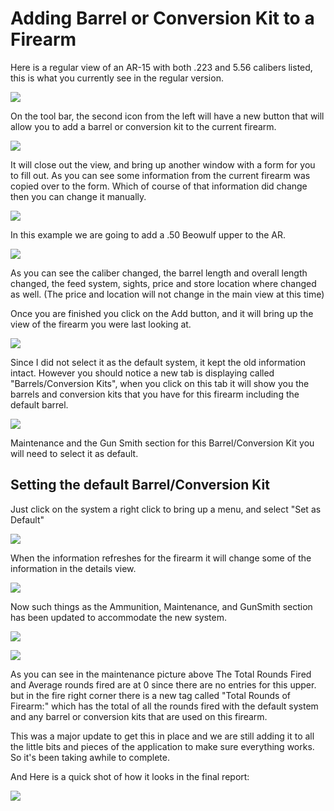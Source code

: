# Adding Barrel or Conversion Kit to a Firearm

Here is a regular view of an AR-15 with both .223 and 5.56 calibers listed, this is what you currently see in the regular version.

![](images/BarrelSystem01.jpg)

On the tool bar, the second icon from the left will have a new button that will allow you to add a barrel or conversion kit to the current firearm.

![](images/BarrelSystem02.jpg)

It will close out the view, and bring up another window with a form for you to fill out. As you can see some information from the current firearm was copied over to the form. Which of course of that information did change then you can change it manually.

![](images/BarrelSystem03.jpg)

In this example we are going to add a .50 Beowulf upper to the AR.

![](images/BarrelSystem04.jpg)

As you can see the caliber changed, the barrel length and overall length changed, the feed system, sights, price and store location where
changed as well. (The price and location will not change in the main view at this time)

Once you are finished you click on the Add button, and it will bring up the view of the firearm you were last looking at.

![](images/BarrelSystem05.jpg)

Since I did not select it as the default system, it kept the old information intact. However you should notice a new tab is displaying called
"Barrels/Conversion Kits", when you click on this tab it will show you the barrels and conversion kits that you have for this firearm including the
default barrel.

![](images/BarrelSystem06.jpg)

Maintenance and the Gun Smith section for this Barrel/Conversion Kit you will need to select it as default.

## Setting the default Barrel/Conversion Kit

Just click on the system a right click to
bring up a menu, and select "Set as Default"

![](images/BarrelSystem07.jpg)

When the information refreshes for the firearm it will change some of the information in the details view.

![](images/BarrelSystem08.jpg)

Now such things as the Ammunition, Maintenance, and GunSmith section has been updated to accommodate the new system.

![](images/BarrelSystem09.jpg)

![](images/BarrelSystem10.jpg)

As you can see in the maintenance picture above The Total Rounds Fired and Average rounds fired are at 0 since there are no entries for this
upper. but in the fire right corner there is a new tag called "Total Rounds of Firearm:" which has the total of all the rounds fired with the default
system and any barrel or conversion kits that are used on this firearm.

This was a major update to get this in place and we are still adding it to all the little bits and pieces of the application to make sure everything
works. So it's been taking awhile to complete.

And Here is a quick shot of how it looks in the final report:

![](images/BarrelSystem11.jpg)

